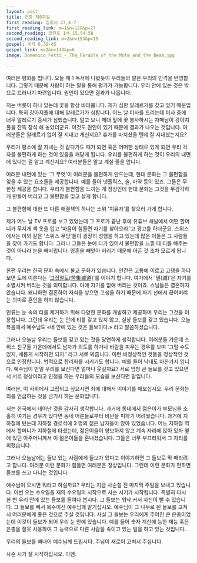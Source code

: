 ```yaml
---
layout: post
title: 연중 제8주일
first_reading: 집회서 27,4-7
first_reading_link: m=1&n=128&p=27
second_reading: 코린토 1서 15,54-58
second_reading_link: m=2&n=153&p=15
gospel: 루카 6,39-45
gospel_link: m=2&n=149&p=6
image: Domenico_Fetti_-_The_Parable_of_the_Mote_and_the_Beam.jpg

---
```


여러분 평화를 빕니다. 오늘 제 1 독서에 나왔듯이 우리들의 말은 우리의 인격을
반영합니다. 그렇기 때문에 사람이 하는 말을 통해 평가가 가능합니다. 우리 안에 있는
것은 밖으로 드러나기 마련입니다. 원인이 있으면 결과가 나옵니다.

저는 버릇이 하나
있는데 꽃을 항상 바라봅니다. 제가 심한 알레르기를 갖고 있기 때문입니다. 특히
강아지풀에 대해 알레르기가 심합니다. 어느 날 미사를 드리는데 미사 중에 너무
알레르기 증세가 심했습니다. 알고 보니 제대 앞에 꽃 봉사하시는 자매님이 강아지 풀을
잔뜩 장식 해 놓았더군요. 이것도 원인이 있기 때문에 결과가 나오는 것입니다.
여러분들은 알레르기 없이 잘 지내고 계신지요? 휴가를 마치셨을 텐데 잘
지내셨는지요?

우리가 평소에 잘 지내는 것 같다가도 때가 되면 혹은 어떠한 상태로
있게 되면 우리 각자를 불편하게 하는 것이 있음을 깨닫게 됩니다. 우리를 불편하게
하는 것이 우리의 내면에 있다는 걸 알고 계신지요? 여러분들은 알고 계실 줄을 압니다.

여러분 내면에 있는 '그 무엇'이 여러분을 불편하게 만드는데, 현대 문화는 그 불편함을
잊을 수 있는 요소들을 제공합니다. 예를 들어 넷플릭스, 술, 마약 등이 있죠. 그들은
무한정 제공을 합니다. 우리가 불편함을 느끼는 게 정상인데 현대 문화는 그것을
무감각하게 만들어 버리고 그 불편함을 잊고 살게 합니다.

그 불편함에 대한 또 다른 해결책의 하나는 소위 '치유자'를 찾으러 가게 합니다.

제가
어느 날 TV 프로를 보고 있었는데 그 프로가 끝난 후에 유튜브 채널에서 어떤 할머니가
무지개 색 옷을 입고 '마음이 힘들면 자기를 찾아오라.'고 광고를 하더군요.
스위스에서는 이와 같은 '스위스 무당'들이 굉장히 성행을 하고 있는데 많은 이들은 그
사람들을 찾아 가기도 합니다. 그러나 그들은 눈에 티가 있어서 불편함을 느낄 때 티를
빼주는 것이 아니라 눈을 빼버립니다. 영혼을 빼앗아 버리기 때문에 아픈 것 조차
모르게 됩니다.

한편 우리는 한국 문화 속에서 불교 문화가 있습니다. 인간은 고통에
이르고 고행을 하다 보면 도에 이른다는 '<a href="https://ko.wikipedia.org/wiki/%EC%82%AC%EC%84%B1%EC%A0%9C">고집멸도(苦集滅道)</a>'를 이야기 합니다. 여기에서 '멸(滅)'은
자기를 소멸시켜 버리는 것을 의미합니다. 아예 자기를 없애 버리는 것이죠. 스님들은
결혼하지 않습니다. 왜냐하면 결혼하여 자식을 낳으면 고생을 하기 때문에 자기 선에서
끊어버리는 의미로 혼인을 하지 않습니다.

인류는 눈 속의 티를 제거하기 위해 다양한 문화를 개발하고 제공하며 우리는 그것을
이용합니다. 그런데 우리는 눈 안에 티를 갖고 있지 않고, 실상 들보를 갖고 있습니다.
오늘 복음에서 예수님도 «네 안에 있는 것은 들보이다.» 라고 말씀하셨습니다.

그러나 오늘날 우리는
들보를 갖고 있는 것을 당연하게 생각합니다. 여러분들 가운데 스위스 친구들
가운데에서도 남자가 외도를 하거나 바람을 피우는 경우를 보며 '그럴 수도 있지,
새롭게 시작하면 되지.' 라고 서로 봐줍니다. 이런 비정상적인 것들을 정상적인 것으로
인정합니다. 법적으로 합리화를 시키기도 합니다. 예를 들어 낙태도 마찬가지 입니다.
예수님이 만일 우리를 보신다면 얼마나 웃길까요? 서로 엄청 큰 들보를 갖고 있으면서
서로 정상이라고 인정을 하는 우리들의 모습을 보신다면 말입니다.

여러분, 이 사회에서 고립되고 싶으시면 죄에 대해서 이야기를 해보십시오. 우리 문화는
죄를 언급하는 것을 금기시 하는 문화입니다.

저는 한국에서 태어난 것을 감사히
생각합니다. 과거에 동네에서 젊은이가 부모님을 소홀히 여기는 경우가 있다면 동네
어른들로부터 비난을 피하기 어려웠습니다. 과거에 지하철에 탔는데 지하철 경로석에 3
명의 젊은 남자들이 앉아 있었습니다. 어느 지하철 역에서 할머니가 지하철에 타셨는데,
젊은이들이 양보하지 않고 계속 자리에 앉아 있자 옆에 있던 아주머니께서 이
젊은이들을 혼내셨습니다. 그들은 너무 부끄러워서 그 자리를 피했습니다.

그러나
오늘날에는 들보 있는 사람에게 들보가 있다고 이야기하면 그 들보로 막 때리려고
합니다. 여러분 이런 문화가 힘들면 여러분은 정상입니다. 그런데 이런 문화가 편하면
들보를 쓰고 다니는 것입니다.

예수님이 오시면 뭐라고 하실까요? 우리는 지금 사순절 전 마지막 주일을 보내고
있습니다. 이번 오는 수요일을 재의 수요일의 시작으로 사순 시기가 시작됩니다. 특별히
다시 한 번 우리 안에 있는 들보를 들여다 봅시다. 그 들보는 워낙 커서 자신이 뺄 수
있습니다. 그 들보를 빼서 목수이신 예수님께 맡기십시오. 예수님이 그 나무로 된
들보를 고쳐서 여러분에게 좋은 것으로 주실 것입니다. 사실 그 들보는 우리에게 주어진
큰 은총이었는데 이것이 들보가 되어 우리 눈 안에 있습니다. 예를 들어 숫자 계산에
능한 재능 혹은 은총을 잘못 사용하여 그 능력으로 다른 사람을 속이고 있는 일을 하고
있는 것입니다.

우리의 들보를 빼내어 예수님께 드립시다. 주님이 새로이 고쳐서
주십니다.

사순 시기 잘 시작하십시오. 아멘.
